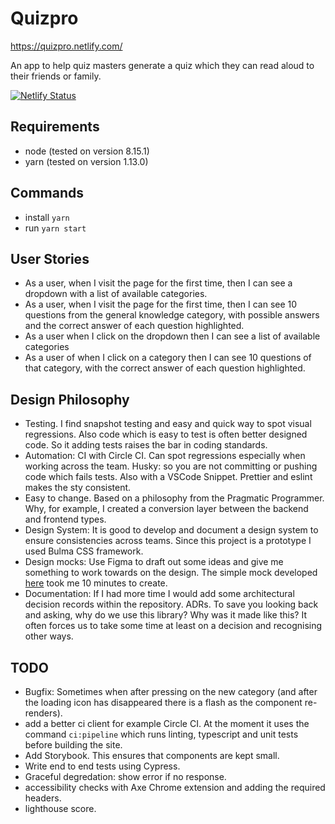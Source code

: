 # Quizpro

https://quizpro.netlify.com/

An app to help quiz masters generate a quiz which they can read aloud to their friends or family.

[![Netlify Status](https://api.netlify.com/api/v1/badges/53180c2e-e4d9-4657-8e3d-f2c69fb38016/deploy-status)](https://app.netlify.com/sites/mystifying-roentgen-274bc4/deploys)

## Requirements
- node (tested on version 8.15.1)
- yarn (tested on version 1.13.0)

## Commands
- install `yarn `
- run `yarn start`

## User Stories
- As a user, when I visit the page for the first time, then I can see a dropdown with a list of available categories.
- As a user, when I visit the page for the first time, then I can see 10 questions from the general knowledge category, with possible answers and the correct answer of each question highlighted.
- As a user when I click on the dropdown then I can see a list of available categories
- As a user of when I click on a category then I can see 10 questions of that category, with the correct answer of each question highlighted.

## Design Philosophy
- Testing. I find snapshot testing and easy and quick way to spot visual regressions. Also code which is easy to test is often better designed code. So it adding tests raises the bar in coding standards. 
- Automation: CI with Circle CI. Can spot regressions especially when working across the team. Husky: so you are not committing or pushing code which fails tests. Also with a VSCode Snippet. Prettier and eslint makes the sty consistent.
- Easy to change. Based on a philosophy from the Pragmatic Programmer. Why, for example, I created a conversion layer between the backend and frontend types. 
- Design System: It is good to develop and document a design system to ensure consistencies across teams. Since this project is a prototype I used Bulma CSS framework.
- Design mocks: Use Figma to draft out some ideas and give me something to work towards on the design. The simple mock developed [here](https://www.figma.com/file/WXZ09qKPbKVMOjBgP7JXHp/Quiz-Master?node-id=0%3A1) took me 10 minutes to create. 
- Documentation: If I had more time I would add some architectural decision records within the repository. ADRs. To save you looking back and asking, why do we use this library? Why was it made like this? It often forces us to take some time at least on a decision and recognising other ways.

## TODO
- Bugfix: Sometimes when after pressing on the new category (and after the loading icon has disappeared there is a flash as the component re-renders).
- add a better ci client for example Circle CI. At the moment it uses the command `ci:pipeline` which runs linting, typescript and unit tests before building the site.
- Add Storybook. This ensures that components are kept small.
- Write end to end tests using Cypress.
- Graceful degredation: show error if no response.
- accessibility checks with Axe Chrome extension and adding the required headers. 
- lighthouse score.